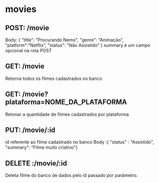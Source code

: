 # movies

## POST: /movie
Body: { "title": "Procurando Nemo", "genre": "Animação", "platform":"Netflix", "status": "Não Assistido" }
summary é um campo opcional na rota POST

## GET: /movie

Retorna todos os filmes cadastrados no banco

## GET: /movie?plataforma=NOME_DA_PLATAFORMA

Retonar a quantidade de filmes cadastrados por plataforma

## PUT: /movie/:id

id referente ao filme cadastrado no banco
Body :{ "status" : "Assistido", "summary": "Filme muito criativo"}

## DELETE :/movie/:id

Deleta filme do banco de dados pelo id passado por parâmetro.
